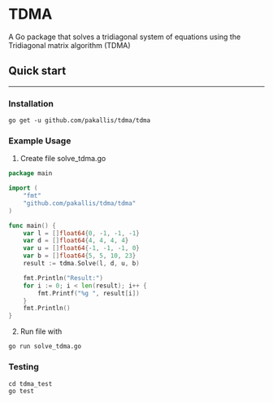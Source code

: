 # TDMA

A Go package that solves a tridiagonal system of equations using the Tridiagonal matrix algorithm (TDMA)

## Quick start
---
### Installation

```
go get -u github.com/pakallis/tdma/tdma
```
### Example Usage

1. Create file solve_tdma.go

```go
package main

import (
	"fmt"
	"github.com/pakallis/tdma/tdma"
)

func main() {
	var l = []float64{0, -1, -1, -1}
	var d = []float64{4, 4, 4, 4}
	var u = []float64{-1, -1, -1, 0}
	var b = []float64{5, 5, 10, 23}
	result := tdma.Solve(l, d, u, b)

	fmt.Println("Result:")
	for i := 0; i < len(result); i++ {
		fmt.Printf("%g ", result[i])
	}
	fmt.Println()
}

```

2. Run file with
```
go run solve_tdma.go
```

### Testing

```
cd tdma_test
go test
```
